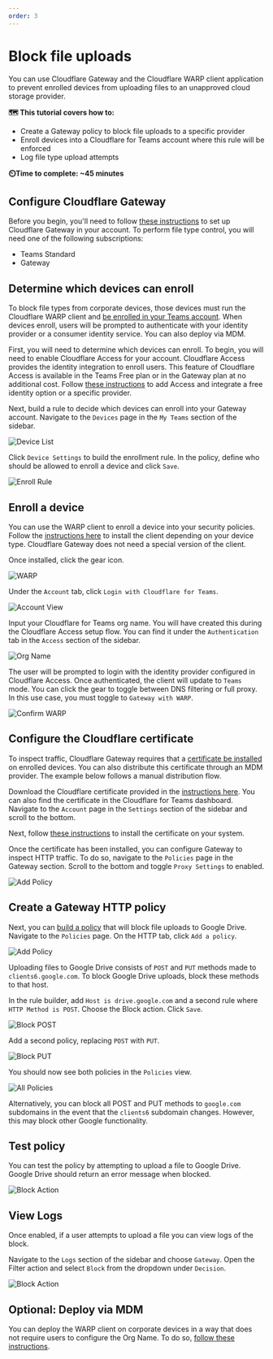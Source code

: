 ```yaml
---
order: 3
---
```


# Block file uploads

You can use Cloudflare Gateway and the Cloudflare WARP client application to prevent enrolled devices from uploading files to an unapproved cloud storage provider.

**🗺️ This tutorial covers how to:**

* Create a Gateway policy to block file uploads to a specific provider
* Enroll devices into a Cloudflare for Teams account where this rule will be enforced
* Log file type upload attempts

**⏲️Time to complete: ~45 minutes**

## Configure Cloudflare Gateway

Before you begin, you'll need to follow [these instructions](https://developers.cloudflare.com/gateway/getting-started/onboarding-gateway) to set up Cloudflare Gateway in your account. To perform file type control, you will need one of the following subscriptions:

* Teams Standard
* Gateway

## Determine which devices can enroll

To block file types from corporate devices, those devices must run the Cloudflare WARP client and [be enrolled in your Teams account](https://developers.cloudflare.com/gateway/connecting-to-gateway). When devices enroll, users will be prompted to authenticate with your identity provider or a consumer identity service. You can also deploy via MDM.

First, you will need to determine which devices can enroll. To begin, you will need to enable Cloudflare Access for your account. Cloudflare Access provides the identity integration to enroll users. This feature of Cloudflare Access is available in the Teams Free plan or in the Gateway plan at no additional cost. Follow [these instructions](https://developers.cloudflare.com/access/getting-started/access-setup) to add Access and integrate a free identity option or a specific provider.

Next, build a rule to decide which devices can enroll into your Gateway account. Navigate to the `Devices` page in the `My Teams` section of the sidebar.

![Device List](../static/secure-web-gateway/secure-dns-devices/device-page.png)

Click `Device Settings` to build the enrollment rule. In the policy, define who should be allowed to enroll a device and click `Save`.

![Enroll Rule](../static/secure-web-gateway/secure-dns-devices/enroll-rule.png)

## Enroll a device

You can use the WARP client to enroll a device into your security policies. Follow the [instructions here](https://developers.cloudflare.com/warp-client/setting-up) to install the client depending on your device type. Cloudflare Gateway does not need a special version of the client.

Once installed, click the gear icon.

![WARP](../static/secure-web-gateway/secure-dns-devices/warp.png)

Under the `Account` tab, click `Login with Cloudflare for Teams`.

![Account View](../static/secure-web-gateway/secure-dns-devices/account-view.png)

Input your Cloudflare for Teams org name. You will have created this during the Cloudflare Access setup flow. You can find it under the `Authentication` tab in the `Access` section of the sidebar.

![Org Name](../static/secure-web-gateway/secure-dns-devices/org-name.png)

The user will be prompted to login with the identity provider configured in Cloudflare Access. Once authenticated, the client will update to `Teams` mode. You can click the gear to toggle between DNS filtering or full proxy. In this use case, you must toggle to `Gateway with WARP`.

![Confirm WARP](../static/secure-web-gateway/block-uploads/with-warp.png)

## Configure the Cloudflare certificate

To inspect traffic, Cloudflare Gateway requires that a [certificate be installed](https://developers.cloudflare.com/gateway/connecting-to-gateway/install-cloudflare-cert) on enrolled devices. You can also distribute this certificate through an MDM provider. The example below follows a manual distribution flow.

Download the Cloudflare certificate provided in the [instructions here](https://developers.cloudflare.com/gateway/connecting-to-gateway/install-cloudflare-cert). You can also find the certificate in the Cloudflare for Teams dashboard. Navigate to the `Account` page in the `Settings` section of the sidebar and scroll to the bottom.

Next, follow [these instructions](https://developers.cloudflare.com/gateway/connecting-to-gateway/install-cloudflare-cert) to install the certificate on your system.

Once the certificate has been installed, you can configure Gateway to inspect HTTP traffic. To do so, navigate to the `Policies` page in the Gateway section. Scroll to the bottom and toggle `Proxy Settings` to enabled.

![Add Policy](../static/secure-web-gateway/block-uploads/filter-toggle.png)

## Create a Gateway HTTP policy

Next, you can [build a policy](https://developers.cloudflare.com/gateway/getting-started/configuring-http-policy) that will block file uploads to Google Drive. Navigate to the `Policies` page. On the HTTP tab, click `Add a policy`.

![Add Policy](../static/secure-web-gateway/block-uploads/add-policy.png)

Uploading files to Google Drive consists of `POST` and `PUT` methods made to `clients6.google.com`. To block Google Drive uploads, block these methods to that host.

In the rule builder, add `Host is drive.google.com` and a second rule where `HTTP Method is POST`. Choose the Block action. Click `Save`.

![Block POST](../static/secure-web-gateway/block-uploads/block-post.png)

Add a second policy, replacing `POST` with `PUT`.

![Block PUT](../static/secure-web-gateway/block-uploads/block-put.png)

You should now see both policies in the `Policies` view.

![All Policies](../static/secure-web-gateway/block-uploads/all-policies.png)

<Aside>

Alternatively, you can block all POST and PUT methods to `google.com` subdomains in the event that the `clients6` subdomain changes. However, this may block other Google functionality.

</Aside>

## Test policy

You can test the policy by attempting to upload a file to Google Drive. Google Drive should return an error message when blocked.

![Block Action](../static/secure-web-gateway/block-uploads/block-result.png)

## View Logs

Once enabled, if a user attempts to upload a file you can view logs of the block.

Navigate to the `Logs` section of the sidebar and choose `Gateway`. Open the Filter action and select `Block` from the dropdown under `Decision`.

![Block Action](../static/secure-web-gateway/block-uploads/block-logs.png)

## Optional: Deploy via MDM

You can deploy the WARP client on corporate devices in a way that does not require users to configure the Org Name. To do so, [follow these instructions](https://developers.cloudflare.com/warp-client/teams).